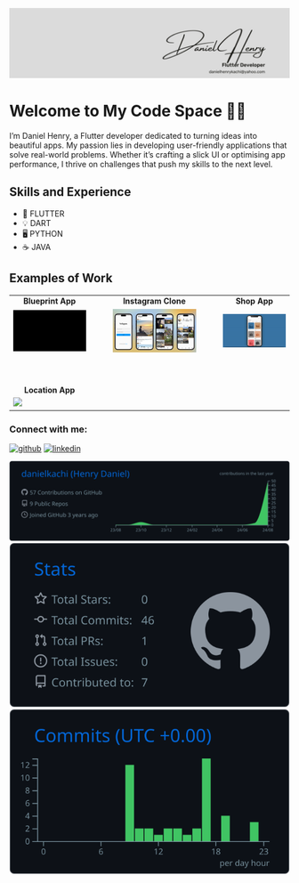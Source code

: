 ![Mobile Development](https://github.com/danielkachi/danielkachi/blob/main/Linkedin%20banner.jpeg)

# Welcome to My Code Space 👨‍💻

I’m Daniel Henry, a Flutter developer dedicated to turning ideas into beautiful apps. My passion lies in developing user-friendly applications that solve real-world problems. Whether it’s crafting a slick UI or optimising app performance, I thrive on challenges that push my skills to the next level.

## Skills and Experience 
* 📱 FLUTTER
* 💡 DART
* 🖥 PYTHON
* ☕ JAVA

## Examples of Work
<table>
  <tr>
    <td align="center">
      <strong>Blueprint App</strong>
    </td>
    <td style="width: 20px;"></td> <!-- This cell is just for spacing -->
    <td align="center">
      <strong>Instagram Clone</strong>
    </td>
    <td style="width: 20px;"></td> <!-- This cell is just for spacing -->
    <td align="center">
      <strong>Shop App</strong>
    </td>
  </tr>
  <tr>
    <td>
      <a href="https://github.com/danielkachi/blueprint_app">
        <img src="https://github.com/danielkachi/danielkachi/blob/main/blueprint.gif" width="256" />
      </a>
    </td>
    <td></td> <!-- This cell adds space -->
    <td>
      <a href="https://github.com/danielkachi/instagram-clone.git">
        <img src="https://github.com/danielkachi/danielkachi/blob/main/instagram%20cloneee.png" width="300" />
      </a>
    </td>
    <td></td> <!-- This cell adds space -->
    <td>
      <a href="https://github.com/danielkachi/shop_app">
        <img src="https://github.com/danielkachi/danielkachi/blob/main/Shop_app.gif" width="256" />
      </a>
    </td>
  </tr>
  <!-- Empty row for spacing -->
  <td colspan="5" style="height: 20px;"></td>
  <tr>
    <td colspan="5" style="height: 20px;"></td> <!-- Spacer row with a height of 20px -->
  </tr>
  <tr>
    <td align="center">
      <strong>Location App</strong>
    </td>
  </tr>
  <tr>
    <td>
      <a href="https://github.com/danielkachi/location_app">
        <img src="https://github.com/danielkachi/danielkachi/blob/main/location_app.gif" width="256" />
      </a>
    </td>
  </tr>
</table>












### Connect with me:


[<img src='https://cdn.jsdelivr.net/npm/simple-icons@3.0.1/icons/github.svg' alt='github' height='40'>](https://github.com/danielkachi)  [<img src='https://cdn.jsdelivr.net/npm/simple-icons@3.0.1/icons/linkedin.svg' alt='linkedin' height='40'>](https://www.linkedin.com/in/daniel-henry-kachi/)  







![](https://raw.githubusercontent.com/danielkachi/dan/master/profile-summary-card-output/github_dark/0-profile-details.svg)
![](https://raw.githubusercontent.com/danielkachi/dan/master/profile-summary-card-output/github_dark/3-stats.svg)
![](https://raw.githubusercontent.com/danielkachi/dan/master/profile-summary-card-output/github_dark/4-productive-time.svg)




